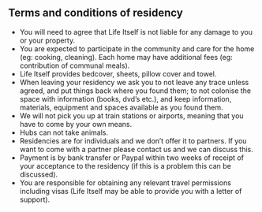 ## Terms and conditions of residency

* You will need to agree that Life Itself is not liable for any damage to you or your property.
* You are expected to participate in the community and care for the home (eg: cooking, cleaning). Each home may have additional fees (eg: contribution of communal meals).
* Life Itself provides bedcover, sheets, pillow cover and towel.
* When leaving your residency we ask you to not leave any trace unless agreed, and put things back where you found them; to not colonise the space with information (books, dvd’s etc.), and keep information, materials, equipment and spaces available as you found them.
* We will not pick you up at train stations or airports, meaning that you have to come by your own means.
* Hubs can not take animals.
* Residencies are for individuals and we don’t offer it to partners. If you want to come with a partner please contact us and we can discuss this.
* Payment is by bank transfer or Paypal within two weeks of receipt of your acceptance to the residency (if this is a problem this can be discussed).
* You are responsible for obtaining any relevant travel permissions including visas (Life Itself may be able to provide you with a letter of support).
